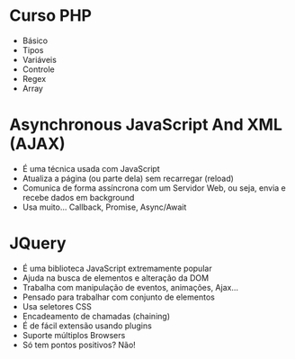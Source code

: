 <h1>Curso PHP</h1>

<ul>
  <li>Básico</li>
  <li>Tipos</li>
  <li>Variáveis</li>
  <li>Controle</li>
  <li>Regex</li>
  <li>Array</li>
</ul>

<h1>Asynchronous JavaScript And XML (AJAX)</h1>

<ul>
  <li>É uma técnica usada com JavaScript</li>
  <li>Atualiza a página (ou parte dela) sem recarregar (reload)</li>
  <li>Comunica de forma assíncrona com um Servidor Web, ou seja, envia e recebe dados em background</li>
  <li>Usa muito... Callback, Promise, Async/Await</li>
</ul>

<h1>JQuery</h1>

<ul>
  <li>É uma biblioteca JavaScript extremamente popular</li>
  <li>Ajuda na busca de elementos e alteração da DOM</li>
  <li>Trabalha com manipulação de eventos, animações, Ajax...</li>
  <li>Pensado para trabalhar com conjunto de elementos</li>
  <li>Usa seletores CSS</li>
  <li>Encadeamento de chamadas (chaining)</li>
  <li>É de fácil extensão usando plugins</li>
  <li>Suporte múltiplos Browsers</li>
  <li>Só tem pontos positivos? Não!</li>
</ul>
